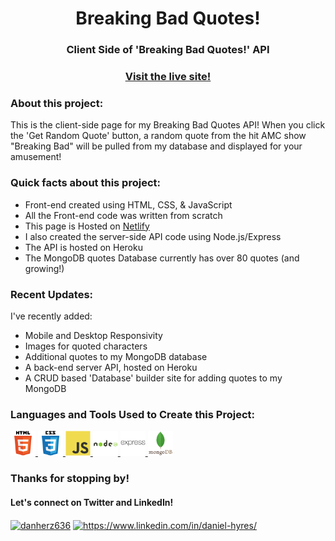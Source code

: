 <h1 align="center"> Breaking Bad Quotes! </h1>

<h3 align="center">Client Side of 'Breaking Bad Quotes!' API</h3>
<h3 align="center"> <a href="https://quotes-of-breakingbad.netlify.app/">Visit the live site!</a></h3>

<h3 align="left">About this project:</h3>
<p align="left">
This is the client-side page for my Breaking Bad Quotes API! When you click the 'Get Random Quote' button, a random quote from the hit AMC show "Breaking Bad" will be pulled from my database and displayed for your amusement!
</p>

<h3 align="left">Quick facts about this project:</h3>
<p align="left">
<ul>
<li> Front-end created using HTML, CSS, & JavaScript </li>
<li> All the Front-end code was written from scratch </li>
<li> This page is Hosted on <a href="https://app.netlify.com/drop"> Netlify </a> </li>
<li> I also created the server-side API code using Node.js/Express </li> 
<li> The API is hosted on Heroku </li>
<li> The MongoDB quotes Database currently has over 80 quotes (and growing!) </li>
<!----- <li> </li> ---->
</ul>
</p>

<h3 align="left">Recent Updates:</h3>
<p align="left">
I've recently added:
<ul>
<li> Mobile and Desktop Responsivity </li>
<li> Images for quoted characters </li>
<li> Additional quotes to my MongoDB database</li>
<li> A back-end server API, hosted on Heroku</li> 
<li>A CRUD based 'Database' builder site for adding quotes to my MongoDB </li>
<!----- <li> </li> ---->
</ul>
</p>

<h3 align="left">Languages and Tools Used to Create this Project:</h3>
<p align="left"> <a href="https://www.w3.org/html/" target="_blank" rel="noreferrer"> <img src="https://raw.githubusercontent.com/devicons/devicon/master/icons/html5/html5-original-wordmark.svg" alt="html5" width="40" height="40"/> </a> <a href="https://www.w3schools.com/css/" target="_blank" rel="noreferrer"> <img src="https://raw.githubusercontent.com/devicons/devicon/master/icons/css3/css3-original-wordmark.svg" alt="css3" width="40" height="40"/> </a> <a href="https://developer.mozilla.org/en-US/docs/Web/JavaScript" target="_blank" rel="noreferrer"> <img src="https://raw.githubusercontent.com/devicons/devicon/master/icons/javascript/javascript-original.svg" alt="javascript" width="40" height="40"/> </a> <a href="https://nodejs.org" target="_blank" rel="noreferrer"> <img src="https://raw.githubusercontent.com/devicons/devicon/master/icons/nodejs/nodejs-original-wordmark.svg" alt="nodejs" width="40" height="40"/> </a>  <a href="https://expressjs.com" target="_blank" rel="noreferrer"> <img src="https://raw.githubusercontent.com/devicons/devicon/master/icons/express/express-original-wordmark.svg" alt="express" width="40" height="40"/> </a> <a href="https://www.mongodb.com/" target="_blank" rel="noreferrer"> <img src="https://raw.githubusercontent.com/devicons/devicon/master/icons/mongodb/mongodb-original-wordmark.svg" alt="mongodb" width="40" height="40"/> </a></p>


<h3 align="left">Thanks for stopping by!</h3>
<h4> Let's connect on Twitter and LinkedIn! </h4>
<p align="left">
<a href="https://twitter.com/danherz636" target="blank"><img align="center" src="https://raw.githubusercontent.com/rahuldkjain/github-profile-readme-generator/master/src/images/icons/Social/twitter.svg" alt="danherz636" height="30" width="40" /></a>
<a href="https://linkedin.com/in/https://www.linkedin.com/in/daniel-hyres/" target="blank"><img align="center" src="https://raw.githubusercontent.com/rahuldkjain/github-profile-readme-generator/master/src/images/icons/Social/linked-in-alt.svg" alt="https://www.linkedin.com/in/daniel-hyres/" height="30" width="40" /></a>
</p>





